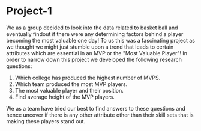 # Project-1

We as a group decided to look into the data related to basket ball and eventually findout if there were any determining factors behind a player becoming the most valuable one day! To us this was a fascinating project as we thought we might just stumble upon a trend that leads to certain attributes which are essential in an MVP or the "Most Valuable Player"! In order to narrow down this project we developed the following research questions:

1.	Which college has produced the highest number of MVPS.
2.	Which team produced the most MVP players.
3.  The most valuable player and their position.
4.	Find average height of the MVP players.

We as a team have tried our best to find answers to these questions and hence uncover if there is any other attribute other than their skill sets that is making these players stand out.




